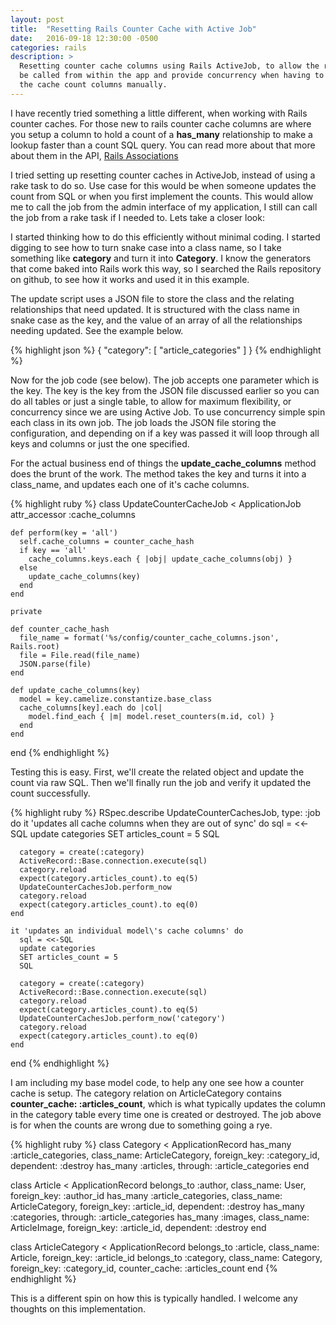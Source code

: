 ```yaml
---
layout: post
title:  "Resetting Rails Counter Cache with Active Job"
date:   2016-09-18 12:30:00 -0500
categories: rails
description: >
  Resetting counter cache columns using Rails ActiveJob, to allow the reset to
  be called from within the app and provide concurrency when having to update
  the cache count columns manually.
---
```


I have recently tried something a little different, when working with Rails
counter caches. For those new to rails counter cache columns are where you setup
a column to hold a count of a __has_many__ relationship to make a lookup faster
than a count SQL query. You can read more about that more about them in the API,
[Rails Associations](http://guides.rubyonrails.org/association_basics.html)

I tried setting up resetting counter caches in ActiveJob,
instead of using a rake task to do so. Use case for this would be when someone
updates the count from SQL or when you first implement the counts. This would
allow me to call the job from the admin interface of my application, I still can
call the job from a rake task if I needed to. Lets take a closer look:

I started thinking how to do this efficiently without minimal coding. I started
digging to see how to turn snake case into a class name, so I take something
like __category__ and turn it into __Category__. I know the generators that come
baked into Rails work this way, so I searched the Rails repository on github, to
see how it works and used it in this example.

The update script uses a JSON file to store the class and the relating
relationships that need updated. It is structured with the class name in snake
case as the key, and the value of an array of all the relationships needing
updated. See the example below.

{% highlight json %}
{
  "category": [
    "article_categories"
  ]
}
{% endhighlight %}

Now for the job code (see below). The job accepts one parameter which is the
key. The key is the key from the JSON file discussed earlier so you can do all
tables or just a single table, to allow for maximum flexibility, or concurrency
since we are using Active Job. To use concurrency simple spin each class in its
own job. The job loads the JSON file storing the configuration, and depending on
if a key was passed it will loop through all keys and columns or just the one
specified.

For the actual business end of things the __update_cache_columns__ method does
the brunt of the work. The method takes the key and turns it into a class_name,
and updates each one of it's cache columns.

{% highlight ruby %}
  class UpdateCounterCacheJob < ApplicationJob
    attr_accessor :cache_columns

    def perform(key = 'all')
      self.cache_columns = counter_cache_hash
      if key == 'all'
        cache_columns.keys.each { |obj| update_cache_columns(obj) }
      else
        update_cache_columns(key)
      end
    end

    private

    def counter_cache_hash
      file_name = format('%s/config/counter_cache_columns.json', Rails.root)
      file = File.read(file_name)
      JSON.parse(file)
    end

    def update_cache_columns(key)
      model = key.camelize.constantize.base_class
      cache_columns[key].each do |col|
        model.find_each { |m| model.reset_counters(m.id, col) }
      end
    end
  end
{% endhighlight %}

Testing this is easy. First, we'll create the related object and update
the count via raw SQL. Then we'll finally run the job and verify it updated the
count successfully.

{% highlight ruby %}
  RSpec.describe UpdateCounterCachesJob, type: :job do
    it 'updates all cache columns when they are out of sync' do
      sql = <<-SQL
      update categories
      SET articles_count = 5
      SQL

      category = create(:category)
      ActiveRecord::Base.connection.execute(sql)
      category.reload
      expect(category.articles_count).to eq(5)
      UpdateCounterCachesJob.perform_now
      category.reload
      expect(category.articles_count).to eq(0)
    end

    it 'updates an individual model\'s cache columns' do
      sql = <<-SQL
      update categories
      SET articles_count = 5
      SQL

      category = create(:category)
      ActiveRecord::Base.connection.execute(sql)
      category.reload
      expect(category.articles_count).to eq(5)
      UpdateCounterCachesJob.perform_now('category')
      category.reload
      expect(category.articles_count).to eq(0)
    end
  end
{% endhighlight %}

I am including my base model code, to help any one see how a counter cache is
setup. The category relation on ArticleCategory contains
__counter_cache: :articles_count__, which is what typically updates the column
in the category table every time one is created or destroyed. The job above is
for when the counts are wrong due to something going a rye.

{% highlight ruby %}
  class Category < ApplicationRecord
    has_many :article_categories, class_name: ArticleCategory,
                                  foreign_key: :category_id, dependent: :destroy
    has_many :articles, through: :article_categories
  end

  class Article < ApplicationRecord
    belongs_to :author, class_name: User, foreign_key: :author_id
    has_many :article_categories, class_name: ArticleCategory,
                                  foreign_key: :article_id, dependent: :destroy
    has_many :categories, through: :article_categories
    has_many :images, class_name: ArticleImage, foreign_key: :article_id,
                    dependent: :destroy
    end

  class ArticleCategory < ApplicationRecord
    belongs_to :article, class_name: Article, foreign_key: :article_id
    belongs_to :category, class_name: Category, foreign_key: :category_id,
                          counter_cache: :articles_count
  end
{% endhighlight %}

This is a different spin on how this is typically handled. I welcome any
thoughts on this implementation.

